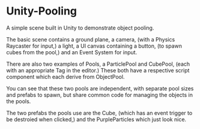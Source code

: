# Unity-Pooling
A simple scene built in Unity to demonstrate object pooling.

The basic scene contains a ground plane, a camera, (with a Physics Raycaster for input,) a light, a UI canvas containing a button, (to spawn cubes from the pool,) and an Event System for input.

There are also two examples of Pools, a ParticlePool and CubePool, (each with an appropriate Tag in the editor.) These both have a respective script component which each derive from ObjectPool.

You can see that these two pools are independent, with separate pool sizes and prefabs to spawn, but share common code for managing the objects in the pools.

The two prefabs the pools use are the Cube, (which has an event trigger to be destroied when clicked,) and the PurpleParticles which just look nice.
